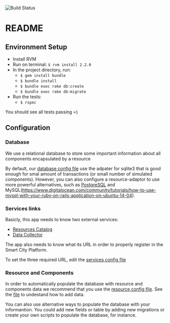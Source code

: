 ![Build Status](https://gitlab.com/smart-city-platform/resource-adaptor/badges/master/build.svg)

# README

## Environment Setup

* Install RVM
* Run on terminal: ```$ rvm install 2.2.0```
* In the project directory, run:
  * ```$ gem install bundle```
  * ```$ bundle install```
  * ```$ bundle exec rake db:create```
  * ```$ bundle exec rake db:migrate```
* Run the tests:
  * ```$ rspec```

You should see all tests passing =)

## Configuration

### Database

We use a relational database to store some important information about all components encapsulated by a resource

By default, our [database config file](doc/config/database.yml) use the adpater for sqlite3 that is good enough for smal amount of transactions (or small number of simulated components). However, you can also configure a resource-adaptor to use more powerful alternatives, such as [PostgreSQL](https://www.digitalocean.com/community/tutorials/how-to-setup-ruby-on-rails-with-postgres) and
MySQL(https://www.digitalocean.com/community/tutorials/how-to-use-mysql-with-your-ruby-on-rails-application-on-ubuntu-14-04).

### Services links

Basicly, this app needs to know two external services:
* [Resources Catalog](https://gitlab.com/smart-city-platform/resources-catalog)
* [Data Collector](https://gitlab.com/smart-city-platform/data_collector)

The app also needs to know what its URL in order to properly register in the Smart City Platform.

To set the three required URL, edit the [services config file](doc/config/services.yml)

### Resource and Components

In order to automatically populate the database with resource and components data we recommend that you use the [resource config file](doc/config/resource.yml). See the [file](doc/config/resource.yml) to undestand how to add data.

You can also use alternative ways to populate the database with your informantion. You could add new fields or table by adding new migrations or create your own scripts to populate the database, for instance.
